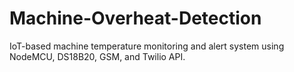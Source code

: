 # Machine-Overheat-Detection
IoT-based machine temperature monitoring and alert system using NodeMCU, DS18B20, GSM, and Twilio API.
